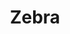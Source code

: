 ---
layout: piece
collection_: beading
title: Zebra
id: zebra
media: Beads, fabric, photographs on cotton, threads, found object
dimensions: 19" x 20"
description: Found object encased in peyote stitch, black and white mixed media with material threads, quilted in a glass maple frame 2 inches in depth.
price: $550
create_date: 2012
---